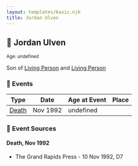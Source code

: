 ```yaml
---
layout: templates/basic.njk
title: Jordan Ulven
---
```

## 🔵 Jordan Ulven
<small>Age: undefined</small>

Son of [Living Person](/people/3/37044048) and [Living Person](/people/4/4699189)

### 📆 Events

Type | Date | Age at Event | Place
------ | ------ | ------ | ------
[Death](#event-event-2) | Nov 1992 | undefined |

### 📰 Event Sources

#### <a id="event-event-2"></a> Death, Nov 1992
* The Grand Rapids Press  - 10 Nov 1992, D7